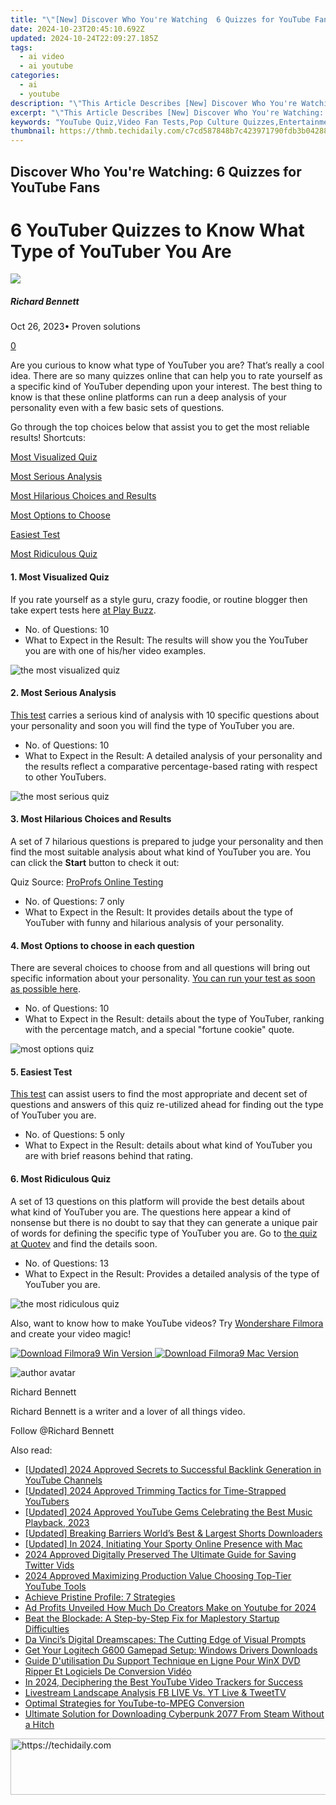 ```yaml
---
title: "\"[New] Discover Who You're Watching  6 Quizzes for YouTube Fans for 2024\""
date: 2024-10-23T20:45:10.692Z
updated: 2024-10-24T22:09:27.185Z
tags:
  - ai video
  - ai youtube
categories:
  - ai
  - youtube
description: "\"This Article Describes [New] Discover Who You're Watching: 6 Quizzes for YouTube Fans for 2024\""
excerpt: "\"This Article Describes [New] Discover Who You're Watching: 6 Quizzes for YouTube Fans for 2024\""
keywords: "YouTube Quiz,Video Fan Tests,Pop Culture Quizzes,Entertainment Assessments,Media Personality Find,Viewers' Interest Puzzle,Content Enthusiasts Game"
thumbnail: https://thmb.techidaily.com/c7cd587848b7c423971790fdb3b04288b53670a44c37276f13cc96d749320e4c.jpg
---
```


## Discover Who You're Watching: 6 Quizzes for YouTube Fans

# 6 YouTuber Quizzes to Know What Type of YouTuber You Are

![](https://images.wondershare.com/filmora/article-images/richard-bennett.jpg)

##### Richard Bennett

 Oct 26, 2023• Proven solutions

[0](#commentsBoxSeoTemplate)

Are you curious to know what type of YouTuber you are? That’s really a cool idea. There are so many quizzes online that can help you to rate yourself as a specific kind of YouTuber depending upon your interest. The best thing to know is that these online platforms can run a deep analysis of your personality even with a few basic sets of questions.

Go through the top choices below that assist you to get the most reliable results! Shortcuts:

[Most Visualized Quiz](#p1)

[Most Serious Analysis](#p2)

[Most Hilarious Choices and Results](#p3)

[Most Options to Choose](#p4)

[Easiest Test](#p5)

[Most Ridiculous Quiz](#p6)

#### 1. Most Visualized Quiz

If you rate yourself as a style guru, crazy foodie, or routine blogger then take expert tests here [at Play Buzz](https://www.playbuzz.com/popbuzz/which-youtuber-are-you).

* No. of Questions: 10
* What to Expect in the Result: The results will show you the YouTuber you are with one of his/her video examples.

![the most visualized quiz](https://images.wondershare.com/filmora/article-images/visualized-quiz1.png)

#### 2. Most Serious Analysis

[This test](http://www.allthetests.com/quiz31/quiz/1402854536/Which-YouTuber-are-you) carries a serious kind of analysis with 10 specific questions about your personality and soon you will find the type of YouTuber you are.

* No. of Questions: 10
* What to Expect in the Result: A detailed analysis of your personality and the results reflect a comparative percentage-based rating with respect to other YouTubers.

![the most serious quiz](https://images.wondershare.com/filmora/article-images/most-serious-quiz2.png)

#### 3. Most Hilarious Choices and Results

A set of 7 hilarious questions is prepared to judge your personality and then find the most suitable analysis about what kind of YouTuber you are. You can click the **Start** button to check it out:

Quiz Source: [ProProfs Online Testing](https://www.proprofs.com/quiz-school/)

* No. of Questions: 7 only
* What to Expect in the Result: It provides details about the type of YouTuber with funny and hilarious analysis of your personality.

#### 4. Most Options to choose in each question

There are several choices to choose from and all questions will bring out specific information about your personality. [You can run your test as soon as possible here](https://www.doquizzes.com/Q21PPM).

* No. of Questions: 10
* What to Expect in the Result: details about the type of YouTuber, ranking with the percentage match, and a special "fortune cookie" quote.

![most options quiz](https://images.wondershare.com/filmora/article-images/fortune-cookie3.png)

#### 5. Easiest Test

[This test](https://uquiz.com/Result/89WLWx/5878231?embed=False) can assist users to find the most appropriate and decent set of questions and answers of this quiz re-utilized ahead for finding out the type of YouTuber you are.

* No. of Questions: 5 only
* What to Expect in the Result: details about what kind of YouTuber you are with brief reasons behind that rating.

#### 6. Most Ridiculous Quiz

A set of 13 questions on this platform will provide the best details about what kind of YouTuber you are. The questions here appear a kind of nonsense but there is no doubt to say that they can generate a unique pair of words for defining the specific type of YouTuber you are. Go to [the quiz at Quotev](https://www.quotev.com/quiz/9661348/Which-YouTuber-that-I-watch-are-you-like) and find the details soon.

* No. of Questions: 13
* What to Expect in the Result: Provides a detailed analysis of the type of YouTuber you are.

![the most ridiculous quiz](https://images.wondershare.com/filmora/article-images/the-most-ridiculous-quiz4.png)

 Also, want to know how to make YouTube videos? Try [Wondershare Filmora](https://tools.techidaily.com/wondershare/filmora/download/) and create your video magic!

[![Download Filmora9 Win Version](https://images.wondershare.com/filmora/guide/download-btn-win.jpg) ](https://tools.techidaily.com/wondershare/filmora/download/) [![Download Filmora9 Mac Version](https://images.wondershare.com/filmora/guide/download-btn-mac.jpg) ](https://tools.techidaily.com/wondershare/filmora/download/)

![author avatar](https://images.wondershare.com/filmora/article-images/richard-bennett.jpg)

Richard Bennett

Richard Bennett is a writer and a lover of all things video.

Follow @Richard Bennett

<ins class="adsbygoogle"
     style="display:block"
     data-ad-format="autorelaxed"
     data-ad-client="ca-pub-7571918770474297"
     data-ad-slot="1223367746"></ins>

<ins class="adsbygoogle"
     style="display:block"
     data-ad-client="ca-pub-7571918770474297"
     data-ad-slot="8358498916"
     data-ad-format="auto"
     data-full-width-responsive="true"></ins>

<span class="atpl-alsoreadstyle">Also read:</span>
<div><ul>
<li><a href="https://youtube-webster.techidaily.com/ed-2024-approved-secrets-to-successful-backlink-generation-in-youtube-channels/"><u>[Updated] 2024 Approved Secrets to Successful Backlink Generation in YouTube Channels</u></a></li>
<li><a href="https://youtube-webster.techidaily.com/ed-2024-approved-trimming-tactics-for-time-strapped-youtubers/"><u>[Updated] 2024 Approved Trimming Tactics for Time-Strapped YouTubers</u></a></li>
<li><a href="https://youtube-docs.techidaily.com/ed-2024-approved-youtube-gems-celebrating-the-best-music-playback-2023/"><u>[Updated] 2024 Approved YouTube Gems Celebrating the Best Music Playback, 2023</u></a></li>
<li><a href="https://youtube-webster.techidaily.com/ed-breaking-barriers-worlds-best-and-largest-shorts-downloaders/"><u>[Updated] Breaking Barriers World’s Best & Largest Shorts Downloaders</u></a></li>
<li><a href="https://youtube-webster.techidaily.com/ed-in-2024-initiating-your-sporty-online-presence-with-mac/"><u>[Updated] In 2024, Initiating Your Sporty Online Presence with Mac</u></a></li>
<li><a href="https://twitter-videos.techidaily.com/2024-approved-digitally-preserved-the-ultimate-guide-for-saving-twitter-vids/"><u>2024 Approved Digitally Preserved The Ultimate Guide for Saving Twitter Vids</u></a></li>
<li><a href="https://youtube-webster.techidaily.com/approved-maximizing-production-value-choosing-top-tier-youtube-tools/"><u>2024 Approved Maximizing Production Value Choosing Top-Tier YouTube Tools</u></a></li>
<li><a href="https://facebook.techidaily.com/achieve-pristine-profile-7-strategies/"><u>Achieve Pristine Profile: 7 Strategies</u></a></li>
<li><a href="https://youtube-webster.techidaily.com/ofits-unveiled-how-much-do-creators-make-on-youtube-for-2024/"><u>Ad Profits Unveiled How Much Do Creators Make on Youtube for 2024</u></a></li>
<li><a href="https://win-solutions.techidaily.com/beat-the-blockade-a-step-by-step-fix-for-maplestory-startup-difficulties/"><u>Beat the Blockade: A Step-by-Step Fix for Maplestory Startup Difficulties</u></a></li>
<li><a href="https://tech-hub.techidaily.com/da-vincis-digital-dreamscapes-the-cutting-edge-of-visual-prompts/"><u>Da Vinci’s Digital Dreamscapes: The Cutting Edge of Visual Prompts</u></a></li>
<li><a href="https://win-amazing.techidaily.com/get-your-logitech-g600-gamepad-setup-windows-drivers-downloads/"><u>Get Your Logitech G600 Gamepad Setup: Windows Drivers Downloads</u></a></li>
<li><a href="https://blog-min.techidaily.com/guide-dutilisation-du-support-technique-en-ligne-pour-winx-dvd-ripper-et-logiciels-de-conversion-video/"><u>Guide D'utilisation Du Support Technique en Ligne Pour WinX DVD Ripper Et Logiciels De Conversion Vidéo</u></a></li>
<li><a href="https://youtube-webster.techidaily.com/24-deciphering-the-best-youtube-video-trackers-for-success/"><u>In 2024, Deciphering the Best YouTube Video Trackers for Success</u></a></li>
<li><a href="https://youtube-webster.techidaily.com/tream-landscape-analysis-fb-live-vs-yt-live-and-tweettv/"><u>Livestream Landscape Analysis FB LIVE Vs. YT Live & TweetTV</u></a></li>
<li><a href="https://extra-information.techidaily.com/optimal-strategies-for-youtube-to-mpeg-conversion/"><u>Optimal Strategies for YouTube-to-MPEG Conversion</u></a></li>
<li><a href="https://win-solutions.techidaily.com/ultimate-solution-for-downloading-cyberpunk-2077-from-steam-without-a-hitch/"><u>Ultimate Solution for Downloading Cyberpunk 2077 From Steam Without a Hitch</u></a></li>
</ul></div>

<!-- affiliate ads begin -->
<a href="https://aligracehair.sjv.io/c/5597632/1938750/19272" target="_top" id="1938750">
  <img src="//a.impactradius-go.com/display-ad/19272-1938750" border="0" alt="https://techidaily.com" width="728" height="90"/>
</a>
<img height="0" width="0" src="https://aligracehair.sjv.io/i/5597632/1938750/19272" style="position:absolute;visibility:hidden;" border="0" />
<!-- affiliate ads end -->


